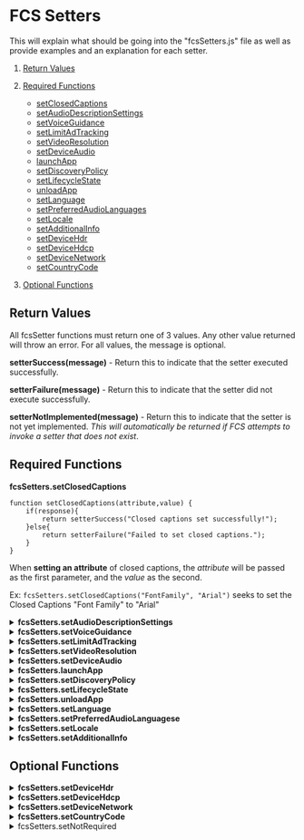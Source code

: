 # FCS Setters

This will explain what should be going into the "fcsSetters.js" file as well as provide examples and an explanation for each setter.

1. [Return Values](#return-values)
2. [Required Functions](#required-functions)
    * [setClosedCaptions](#setClosedCaptions)
    * [setAudioDescriptionSettings](#setAudioDescriptionSettings)
    * [setVoiceGuidance](#setVoiceGuidance)
    * [setLimitAdTracking](#setLimitAdTracking)
    * [setVideoResolution](#setVideoResolution)
    * [setDeviceAudio](#setDeviceAudio)
    * [launchApp](#launchApp)
    * [setDiscoveryPolicy](#setDiscoveryPolicy)
    * [setLifecycleState](#setLifecycleState)
    * [unloadApp](#unloadApp)
    * [setLanguage](#setLanguage)
    * [setPreferredAudioLanguages](#setPreferredAudioLanguages)
    * [setLocale](#setLocale)
    * [setAdditionalInfo](#setAdditionalInfo)
    * [setDeviceHdr](#setDeviceHdr)
    * [setDeviceHdcp](#setDeviceHdcp)
    * [setDeviceNetwork](#setDeviceNetwork)
    * [setCountryCode](#setCountryCode)

3. [Optional Functions](#optional-functions)


## Return Values

All fcsSetter functions must return one of 3 values. Any other value returned will throw an error. For all values, the message is optional.

**setterSuccess(message)** - Return this to indicate that the setter executed successfully.

**setterFailure(message)** - Return this to indicate that the setter did not execute successfully.

**setterNotImplemented(message)** - Return this to indicate that the setter is not yet implemented. *This will automatically be returned if FCS attempts to invoke a setter that does not exist*.

## Required Functions

<a id="setClosedCaptions"></a> 

<summary><b>fcsSetters.setClosedCaptions</b></summary>

```
function setClosedCaptions(attribute,value) {
    if(response){
        return setterSuccess("Closed captions set successfully!");
    }else{
        return setterFailure("Failed to set closed captions.");
    }
}
```

When **setting an attribute** of closed captions, the *attribute* will be passed as the first parameter, and the *value* as the second.

Ex: ```fcsSetters.setClosedCaptions("FontFamily", "Arial")``` seeks to set the Closed Captions "Font Family" to "Arial"



<details id="setAudioDescriptionSettings">
<summary><b>fcsSetters.setAudioDescriptionSettings</b></summary>

```
function setAudioDescriptionSettings(attribute,value) {
    if(response){
        return setterSuccess("AudioDescription Settings set successfully!");
    }else{
        return setterFailure("Failed to set AudioDescription Settings.");
    }
}
```

When **setting an attribute** of AudioDescriptionSettings, the *attribute* will be passed as the first parameter, and the *value* as the second.

Ex: ```fcsSetters.setAudioDescriptionSettings("setEnabled", "true")``` seeks to set the AudioDescriptionSettings "Enabled" to "true"

</details>

<details id="setVoiceGuidance">
<summary><b>fcsSetters.setVoiceGuidance</b></summary>

```
function setVoiceGuidance(attribute,value) {
    if(response){
        return setterSuccess("VoiceGuidance set successfully!");
    }else{
        return setterFailure("Failed to set VoiceGuidance.");
    }
}
```

When **setting an attribute** of VoiceGuidance, the *attribute* will be passed as the first parameter, and the *value* as the second.

Ex: ```fcsSetters.setVoiceGuidance("setEnabled", "true")``` seeks to set the VoiceGuidance "Enabled" to "true"

</details>

<details id="setLimitAdTracking">
<summary><b>fcsSetters.setLimitAdTracking</b></summary>

```
function setLimitAdTracking(value) {
    if(response){
        return setterSuccess("LimitAdTracking set successfully!");
    }else{
        return setterFailure("Failed to set LimitAdTracking.");
    }
}
```

When **setting an attribute** of LimitAdTracking, the *value* will be passed as a param.

Ex: ```fcsSetters.setLimitAdTracking("true")``` seeks to set the LimitAdTracking to "true"

</details>

<details id="setVideoResolution">
<summary><b>fcsSetters.setVideoResolution</b></summary>

```
function setVideoResolution(value) {
    if(response){
        return setterSuccess("VideoResolution set successfully!");
    }else{
        return setterFailure("Failed to set VideoResolution.");
    }
}
```

When **setting an attribute** of LimitAdTracking, the *value* will be passed as a param.

Ex: ```fcsSetters.setVideoResolution("true")``` seeks to set the VideoResolution to "true"

</details>

<details id="setDeviceAudio">
<summary><b>fcsSetters.setDeviceAudio</b></summary>

```
function setDeviceAudio(value) {
    if(response){
        return setterSuccess("DeviceAudio set successfully!");
    }else{
        return setterFailure("Failed to set DeviceAudio.");
    }
}
```

When **setting an attribute** of setDeviceAudio, the *value* will be passed as a param.

Ex: ```fcsSetters.setDeviceAudio("true")``` seeks to set the DeviceAudio to "true"

</details>

<details id="launchApp">
<summary><b>fcsSetters.launchApp</b></summary>

```
function launchApp(value) {
    if(response){
        return setterSuccess("launched App successfully!");
    }else{
        return setterFailure("Failed to launch app");
    }
}
```

When **setting an attribute** of launchApp, the *value* will be passed as a param.

Ex: ```fcsSetters.launchApp("true")``` seeks to set the launchApp to "true"

</details>

<details id="setDiscoveryPolicy">
<summary><b>fcsSetters.setDiscoveryPolicy</b></summary>

```
function setDiscoveryPolicy(value) {
    if(response){
        return setterSuccess("DiscoveryPolicy set successfully!");
    }else{
        return setterFailure("Failed to set DiscoveryPolicy");
    }
}
```

When **setting an attribute** of DiscoveryPolicy, the *value* will be passed as a param.

Ex: ```fcsSetters.setDiscoveryPolicy("true")``` seeks to set the DiscoveryPolicy to "true"

</details>

<details id="setLifecycleState">
<summary><b>fcsSetters.setLifecycleState</b></summary>

```
function setLifecycleState(value) {
    if(response){
        return setterSuccess("LifecycleState set successfully!");
    }else{
        return setterFailure("Failed to set LifecycleState");
    }
}
```

When **setting an attribute** of LifecycleState, the *value* will be passed as a param.

Ex: ```fcsSetters.setLifecycleState("background")``` seeks to set the launchApp to "true"

</details>

<details id="unloadApp">
<summary><b>fcsSetters.unloadApp</b></summary>

```
function unloadApp(value) {
    if(response){
        return setterSuccess("Unloaded app successfully!");
    }else{
        return setterFailure("Failed to unload an app");
    }
}
```

When **setting an attribute** of unloadApp, the *value* will be passed as a param.

Ex: ```fcsSetters.unloadApp("true")``` seeks to set the unloadApp to "true"

</details>

<details id="setLanguage">
<summary><b>fcsSetters.setLanguage</b></summary>

```
function setLanguage(value) {
    if(response){
        return setterSuccess("Language set successfully!");
    }else{
        return setterFailure("Failed to set language");
    }
}
```

When **setting an attribute** of Language, the *value* will be passed as a param.

Ex: ```fcsSetters.setLanguage("true")``` seeks to set the Language to "true"

</details>

<details id="setPreferredAudioLanguages">
<summary><b>fcsSetters.setPreferredAudioLanguagese</b></summary>

```
function setPreferredAudioLanguages(value) {
    if(response){
        return setterSuccess("PreferredAudioLanguages set successfully!");
    }else{
        return setterFailure("Failed to set PreferredAudioLanguages");
    }
}
```

When **setting an attribute** of PreferredAudioLanguages, the *value* will be passed as a param.

Ex: ```fcsSetters.setPreferredAudioLanguages("true")``` seeks to set the PreferredAudioLanguages to "true"

</details>

<details id="setLocale">
<summary><b>fcsSetters.setLocale</b></summary>

```
function setLocale(value) {
    if(response){
        return setterSuccess("Locale set successfully!");
    }else{
        return setterFailure("Failed to set Locale");
    }
}
```

When **setting an attribute** of Locale, the *value* will be passed as a param.

Ex: ```fcsSetters.setLocale("true")``` seeks to set the Locale to "true"

</details>

<details id="setAdditionalInfo">
<summary><b>fcsSetters.setAdditionalInfo</b></summary>

```
function setAdditionalInfo(value) {
    if(response){
        return setterSuccess("AdditionalInfo for Localization set successfully!");
    }else{
        return setterFailure("Failed to set AdditionalInfo for Localization");
    }
}
```

When **setting an attribute** of AdditionalInfo, the *value* will be passed as a param.

Ex: ```fcsSetters.setAdditionalInfo("{Key:"abc",value:"123"}")``` seeks to set the Locale to "true"

</details>


## Optional Functions

<details id="setDeviceHdr">
<summary><b>fcsSetters.setDeviceHdr</b></summary>

```
function setDeviceHdr(value) {
    if(response){
        return setterSuccess("DeviceHdr set successfully!");
    }else{
        return setterFailure("Failed to set DeviceHdr");
    }
}
```

When **setting an attribute** of DeviceHdr, the *value* will be passed as a param.

Ex: ```fcsSetters.setDeviceHdr("{"dolbyVision": true}")``` seeks to set the dolbyVision to "true"

</details>

<details id="setDeviceHdcp">
<summary><b>fcsSetters.setDeviceHdcp</b></summary>

```
function setDeviceHdcp(value) {
    if(response){
        return setterSuccess("DeviceHdr set successfully!");
    }else{
        return setterFailure("Failed to set DeviceHdcp");
    }
}
```

When **setting an attribute** of DeviceHdcp, the *value* will be passed as a param.

Ex: ```fcsSetters.setDeviceHdcp("{"hdcp2.2": true}")``` seeks to set the hdcp2.2 to "true"

</details>

<details id="setDeviceNetwork">
<summary><b>fcsSetters.setDeviceNetwork</b></summary>

```
function setDeviceNetwork(value) {
    if(response){
        return setterSuccess("DeviceNetwork set successfully!");
    }else{
        return setterFailure("Failed to set DeviceNetwork");
    }
}
```

When **setting an attribute** of DeviceNetwork, the *value* will be passed as a param.

Ex: ```fcsSetters.setDeviceNetwork("Wifi")``` seeks to set the DeviceNetwork to "Wifi"

</details>

<details id="setCountryCode">
<summary><b>fcsSetters.setCountryCode</b></summary>

```
function setCountryCode(value) {
    if(response){
        return setterSuccess("CountryCode set successfully!");
    }else{
        return setterFailure("Failed to set CountryCode");
    }
}
```

When **setting an attribute** of CountryCode, the *value* will be passed as a param.

Ex: ```fcsSetters.setCountryCode("08052")``` seeks to set the Country code to "08052"

</details>

<details>
<summary> fcsSetters.setNotRequired </summary>
It said not required...
</details>